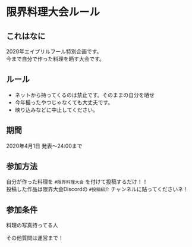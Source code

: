 # 限界料理大会ルール

## これはなに

2020年エイプリルフール特別企画です。        
今まで自分で作った料理を晒す大会です。

## ルール

- ネットから持ってくるのは禁止です。そのままの自分を晒せ
- 今年撮ったやつじゃなくても大丈夫です。
- 映り込みなどに中止してください。

## 期間

2020年4月1日 発表～24:00まで

## 参加方法

自分が作った料理を `#限界料理大会` を付けて投稿するだけ！！        
投稿した作品は限界大会Discordの `#投稿紹介` チャンネルに貼ってくださいネ！

## 参加条件

料理の写真持ってる人

その他質問は運営まで！
